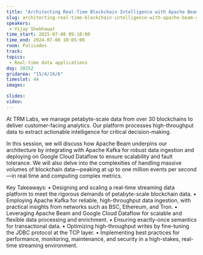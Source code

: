 ```yaml
---
title: "Architecting Real-Time Blockchain Intelligence with Apache Beam and Apache Kafka"
slug: architecting-real-time-blockchain-intelligence-with-apache-beam-and-apache-kafka
speakers:
 - Vijay Shekhawat
time_start: 2025-07-08 09:10:00
time_end: 2024-07-08 10:05:00
room: Palisades
track: 
topics: 
 - Real-time data applications
day: 20252
gridarea: "15/4/16/6"
timeslot: 44
images: 

slides:
video: 
---
```


At TRM Labs, we manage petabyte-scale data from over 30 blockchains to deliver customer-facing analytics. Our platform processes high-throughput data to extract actionable intelligence for critical decision-making.

In this session, we will discuss how Apache Beam underpins our architecture by integrating with Apache Kafka for robust data ingestion and deploying on Google Cloud Dataflow to ensure scalability and fault tolerance. We will also delve into the complexities of handling massive volumes of blockchain data—peaking at up to one million events per second—in real time and computing complex metrics.

Key Takeaways:
	•	Designing and scaling a real-time streaming data platform to meet the rigorous demands of petabyte-scale blockchain data.
	•	Employing Apache Kafka for reliable, high-throughput data ingestion, with practical insights from networks such as BSC, Ethereum, and Tron.
	•	Leveraging Apache Beam and Google Cloud Dataflow for scalable and flexible data processing and enrichment.
	•	Ensuring exactly-once semantics for transactional data.
	•	Optimizing high-throughput writes by fine-tuning the JDBC protocol at the TCP layer.
	•	Implementing best practices for performance, monitoring, maintenance, and security in a high-stakes, real-time streaming environment.
